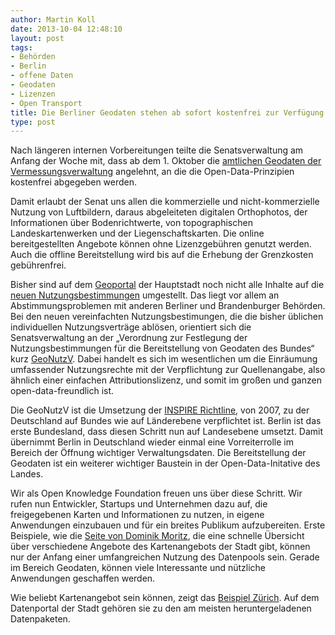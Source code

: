 ```yaml
---
author: Martin Koll
date: 2013-10-04 12:48:10
layout: post
tags:
- Behörden
- Berlin
- offene Daten
- Geodaten
- Lizenzen
- Open Transport
title: Die Berliner Geodaten stehen ab sofort kostenfrei zur Verfügung
type: post
---
```


Nach längeren internen Vorbereitungen teilte die Senatsverwaltung am Anfang der Woche mit, dass ab dem 1. Oktober die [amtlichen Geodaten der Vermessungsverwaltung](http://www.stadtentwicklung.berlin.de/aktuell/pressebox/archiv_volltext.shtml?arch_1310/nachricht5075.html) angelehnt, an die die Open-Data-Prinzipien kostenfrei abgegeben werden.

Damit erlaubt der Senat uns allen die kommerzielle und nicht-kommerzielle Nutzung von Luftbildern, daraus abgeleiteten digitalen Orthophotos, der Informationen über Bodenrichtwerte, von topographischen Landeskartenwerken und der Liegenschaftskarten. Die online bereitgestellten Angebote können ohne Lizenzgebühren genutzt werden. Auch die offline Bereitstellung wird bis auf die Erhebung der Grenzkosten gebührenfrei.

Bisher sind auf dem [Geoportal](http://www.stadtentwicklung.berlin.de/geoinformation/) der Hauptstadt noch nicht alle Inhalte auf die [neuen Nutzungsbestimmungen](http://www.stadtentwicklung.berlin.de/geoinformation/download/nutzIII.pdf) umgestellt. Das liegt vor allem an Abstimmungsproblemen mit anderen Berliner und Brandenburger Behörden. Bei den neuen vereinfachten Nutzungsbestimungen, die die bisher üblichen individuellen Nutzungsverträge ablösen, orientiert sich die Senatsverwaltung an der „Verordnung zur Festlegung der Nutzungsbestimmungen für die Bereitstellung von Geodaten des Bundes“ kurz [GeoNutzV](http://www.gesetze-im-internet.de/geonutzv/index.html). Dabei handelt es sich im wesentlichen um die Einräumung umfassender Nutzungsrechte mit der Verpflichtung zur Quellenangabe, also ähnlich einer einfachen Attributionslizenz, und somit im großen und ganzen open-data-freundlich ist. 

Die GeoNutzV ist die Umsetzung der [INSPIRE Richtline](http://de.wikipedia.org/wiki/Infrastructure_for_Spatial_Information_in_the_European_Community), von 2007, zu der Deutschland auf Bundes wie auf Länderebene verpflichtet ist. Berlin ist das erste Bundesland, dass diesen Schritt nun auf Landesebene umsetzt. Damit übernimmt Berlin in Deutschland wieder einmal eine Vorreiterrolle im Bereich der Öffnung wichtiger Verwaltungsdaten. Die Bereitstellung der Geodaten ist ein weiterer wichtiger Baustein in der Open-Data-Initative des Landes.

Wir als Open Knowledge Foundation freuen uns über diese Schritt. Wir rufen nun Entwickler, Startups und Unternehmen dazu auf, die freigegebenen Karten und Informationen zu nutzen, in eigene Anwendungen einzubauen und für ein breites Publikum aufzubereiten. Erste Beispiele, wie die [Seite von Dominik Moritz](http://domoritz.de/senstadt-karten/#13/52.4782/13.3868), die eine schnelle Übersicht über verschiedene Angebote des Kartenangebots der Stadt gibt, können nur der Anfang einer umfangreichen Nutzung des Datenpools sein. Gerade im Bereich Geodaten, können viele Interessante und nützliche Anwendungen geschaffen werden.

Wie beliebt Kartenangebot sein können, zeigt das [Beispiel Zürich](http://www.tagesanzeiger.ch/zuerich/stadt/Zuerich--die-Pionierstadt-der-OpenDataBewegung/story/29963093). Auf dem Datenportal der Stadt gehören sie zu den am meisten heruntergeladenen Datenpaketen.